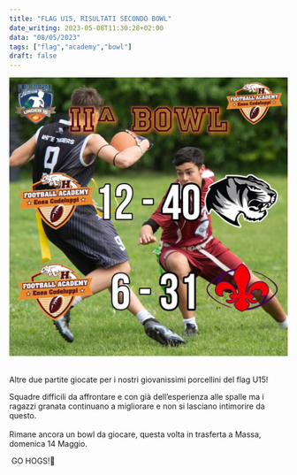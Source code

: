 ```yaml
---
title: "FLAG U15, RISULTATI SECONDO BOWL"
date_writing: 2023-05-08T11:30:28+02:00
data: "08/05/2023"
tags: ["flag","academy","bowl"]
draft: false
---
```


<center>
<img class="articolo" src="../img/2023/flag_u15_secondo_bowl.jpg">
</center>
<br />

Altre due partite giocate per i nostri giovanissimi porcellini del flag U15!   ⁣
⁣  
  
Squadre difficili da affrontare e con già dell’esperienza alle spalle ma i ragazzi granata continuano a migliorare e non si lasciano intimorire da questo. ⁣  
⁣  
Rimane ancora un bowl da giocare, questa volta in trasferta a Massa, domenica 14 Maggio.   ⁣

⁣
GO HOGS!🏈⁣⁣⁣⁣⁣  


⁣⁣ 